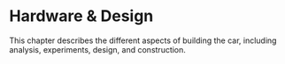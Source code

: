 # Hardware \& Design

This chapter describes the different aspects of building the car, including analysis, experiments, design, and construction.
